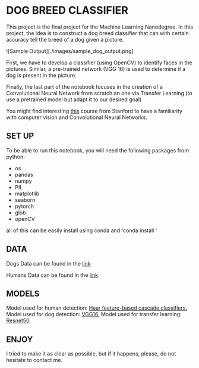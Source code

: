 <!-- [//]: # (Image References)

[image1]: ./images/sample_dog_output.png "Sample Output"
[image2]: ./images/vgg16_model.png "VGG-16 Model Layers"
[image3]: ./images/vgg16_model_draw.png "VGG16 Model Figure" -->

# DOG BREED CLASSIFIER

This project is the final project for the Machine Learning Nanodegree. In this project, the idea is to construct a dog breed classifier that can with certain accuracy tell the breed of a dog given a picture. 

![Sample Output][./images/sample_dog_output.png]

First, we have to develop a classifier (using OpenCV) to identify faces in the pictures. Similar, a pre-trained network (VGG 16) is used to determine if a dog is present in the picture. 

Finally, the last part of the notebook focuses in the creation of a Convolutional Neural Network from scratch an one via Transfer Learning (to use a pretrained model but adapt it to our desired goal)

You might find interesting [this](https://cs231n.github.io/convolutional-networks/#conv) course from Stanford to have a familiarity with computer vision and Convolutional Neural Networks.

## SET UP

To be able to run this notebook, you will need the following packages from python:

- os
- pandas
- numpy 
- PIL
- matplotlib
- seaborn
- pytorch
- glob
- openCV

all of this can be easily install using conda and 'conda install <name>'

## DATA
Dogs Data can be found in the [link](https://s3-us-west-1.amazonaws.com/udacity-aind/dog-project/dogImages.zip)

Humans Data can be found in the [link](https://s3-us-west-1.amazonaws.com/udacity-aind/dog-project/lfw.zip)

## MODELS

Model used for human detection: [Haar feature-based cascade classifiers.](https://docs.opencv.org/master/db/d28/tutorial_cascade_classifier.html)
Model used for dog detection: [VGG16.](https://neurohive.io/en/popular-networks/vgg16/)
Model used for transfer learning: [Resnet50](https://www.mathworks.com/help/deeplearning/ref/resnet50.html#:~:text=ResNet%2D50%20is%20a%20convolutional,%2C%20pencil%2C%20and%20many%20animals.)

## ENJOY

I tried to make it as clear as possible, but if it happens, please, do not hesitate to contact me.


